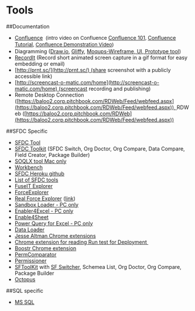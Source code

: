 # Tools



##Documentation

*   <span class="s1"><span class="s1">[Confluence](http://confluence.pitchbook.com:8090/)</span> </span><span class="s1" style="font-size: 10.0pt;line-height: 13.0pt;"><span class="Apple-tab-span"> </span>(</span><span style="font-size: 10.0pt;line-height: 13.0pt;">intro video on Confluence </span>[<span class="s2">Confluence 101</span>](https://www.youtube.com/watch?v=y1YTsMTrC7c)<span style="font-size: 10.0pt;line-height: 13.0pt;">, </span>[<span class="s2">Confluence Tutorial</span>](https://www.youtube.com/playlist?list=PLaD4FvsFdarRngi46OIHZq9jPf0Pb43b9)<span style="font-size: 10.0pt;line-height: 13.0pt;">, </span><span class="s2" style="font-size: 10.0pt;line-height: 13.0pt;">[Confluence Demonstration Video](https://www.google.com/url?sa=t&rct=j&q=&esrc=s&source=web&cd=2&cad=rja&uact=8&ved=0ahUKEwi9ybmah-nMAhUO7WMKHRMdDX8QtwIIMzAB&url=https%3A%2F%2Fwww.youtube.com%2Fwatch%3Fv%3DuhWCMlcY_Zw&usg=AFQjCNGznFEzOo3QgXz5X0frZSL0Kv2CLA&sig2=6em42Ayogx_gqtGwngwZQA&bvm=bv.122448493,d.cGc))</span><span class="s1"> </span>
*   <span class="s1">Diagramming ([Draw.io](https://www.draw.io/), [Gliffy](https://www.google.com/url?sa=t&rct=j&q=&esrc=s&source=web&cd=1&cad=rja&uact=8&ved=0ahUKEwjFyfPyuoXNAhUC5mMKHfY-A2gQFggcMAA&url=https%3A%2F%2Fwww.gliffy.com%2F&usg=AFQjCNF_4iv22FaHcEO8-Flu51SyN9KL_Q&sig2=xJ3X3X8LTTZUGewHaFyL_Q&bvm=bv.123325700,d.cGc), [Moqups-Wireframe, UI, Prototype tool](https://www.google.com/url?sa=t&rct=j&q=&esrc=s&source=web&cd=3&cad=rja&uact=8&ved=0ahUKEwjGooOEu4XNAhUS32MKHSrdB4wQFggzMAI&url=https%3A%2F%2Fmoqups.com%2F&usg=AFQjCNH3FB1gcgWcehvQIIYyG2qH1ADzeQ&sig2=-OBLSvMfXTHEsnUuc2XUow&bvm=bv.123325700,d.cGc)) </span>
*   <span class="s1">[RecordIt](http://recordit.co/) (Record short animated screen capture in a gif format for easy embedding or email) </span>
*   <span class="s1">[http://prnt.sc/](http://prnt.sc/) (share screenshot with a publicly accessible link)</span>
*   <span class="s1">[http://screencast-o-matic.com/home](http://screencast-o-matic.com/home) (screencast recording and publishing)</span>
*   <span class="s1"><span class="s1">Remote Desktop Connection (</span></span>[https://baloo2.corp.pitchbook.com/RDWeb/Feed/webfeed.aspx](https://baloo2.corp.pitchbook.com/RDWeb/Feed/webfeed.aspx)), <span>RDWeb ([https://baloo2.corp.pitchbook.com/RDWeb](https://baloo2.corp.pitchbook.com/RDWeb/Feed/webfeed.aspx))</span>

##SFDC Specific


*   [SFDC Tool](https://developer.salesforce.com/page/Tools)
*   [SFDC Toolkit](http://sftoolkit.co/) (SFDC Switch, Org Doctor, Org Compare, Data Compare, Field Creator, Package Builder)
*   <span class="s1">[<span class="s2">SOQLX tool Mac only</span>](http://www.pocketsoap.com/osx/soqlx/)</span>
*   <span class="s1">[<span class="s2">Workbench</span>](https://workbench.developerforce.com/login.php)</span>
*   <span class="s1">[<span class="s2">SFDC Heroku github</span>](http://github.com/heroku/force)</span>
*   <span class="s1">[List of SFDC tools](http://theblogreaders.com/list-of-salesforce-com-tools-and-toolkits/)</span>
*   <span class="s1">[<span class="s2">FuseIT Explorer</span>](http://www.fuseit.com/Solutions/SFDC-Explorer/Help-SOQL-Queries.aspx)</span>
*   <span class="s1"><span class="s2">[ForceExplorer](https://developer.salesforce.com/page/ForceExplorer)</span></span>
*   <span class="s1">[Real Force Explorer](https://bitbucket.org/realforceexplorer/real-force-explorer/wiki/browse/) ([link](https://realforceexplorer.wordpress.com/))</span>
*   <span class="s1">[<span class="s2">Sandbox Loader - PC only</span>](https://www.enabler4excel.com/index.php/products/sandbox-loader)</span>
*   <span class="s1">[<span class="s2">Enabler4Excel - PC only</span>](https://www.enabler4excel.com/index.php/products/enabler4excel/enterprise-admin?id=30)</span>
*   <span class="s1">[<span class="s2">Enable4Sheet</span>](https://chrome.google.com/webstore/detail/enabler-for-spreadsheets/inpioilbljppoobbblcpbpjplkefmkep?hl=en)</span>
*   <span class="s1"><span class="s2">[Power Query for Excel - PC only](https://www.microsoft.com/en-us/download/details.aspx?id=39379)</span></span>
*   [Data Loader](https://na33.salesforce.com/dwnld/DataLoader/ApexDataLoader.exe)
*   [Jesse Altman Chrome extensions](http://jessealtman.com/2013/09/useful-google-chrome-extensions-for-salesforce/)
*   [Chrome extension for reading Run test for Deployment ](https://chrome.google.com/webstore/detail/lazy-for-google-chrome/agiglidkkgindpamdcbboahbbkihbgge?hl=en/index.html)
*   [Boostr Chrome extension](https://chrome.google.com/webstore/detail/boostr-for-salesforce/kegohbhdgaoaoanbpconbeleanhdodlo/related?hl=en-US)
*   [PermComparator](https://perm-comparator.herokuapp.com)
*   [Permissioner](https://appexchange.salesforce.com/listingDetail?listingId=a0N30000008XYMlEAO)
*   [SFToolKit](http://sftoolkit.co/) with [SF Switcher]( https://sfswitch.herokuapp.com ), Schemea List, Org Doctor, Org Compare, Package Builder
*   [Octopus](https://sfswitch.herokuapp.com/) 


##SQL specific


*   [MS SQL](https://www.microsoft.com/en-us/server-cloud/products/sql-server/)<span class="s1">
    </span>

